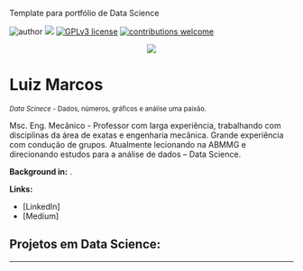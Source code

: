  
Template para portfólio de Data Science

![author](https://img.shields.io/badge/Author-Luiz%20M.-red]) [![](https://img.shields.io/badge/python-3.7+-blue.svg)](https://www.python.org/downloads/release/python-365/) [![GPLv3 license](https://img.shields.io/badge/License-GPLv3-blue.svg)](http://perso.crans.org/besson/LICENSE.html) [![contributions welcome](https://img.shields.io/badge/contributions-welcome-brightgreen.svg?style=flat)](https://github.com/carlosfab/data_science/issues)

<p align="center">
  <img src="banner.png" >
</p>

# Luiz Marcos
<sub>*Data Scinece*  - Dados, números, gráficos e análise  uma paixão.</sub>

Msc. Eng. Mecânico - Professor com larga experiência, trabalhando com disciplinas da área de exatas e engenharia mecânica. Grande experiência com condução de grupos. Atualmente lecionando na ABMMG e direcionando estudos para a análise de dados – Data Science.


**Background in:** .

**Links:**
* [LinkedIn]
* [Medium]


## Projetos em Data Science:

---


